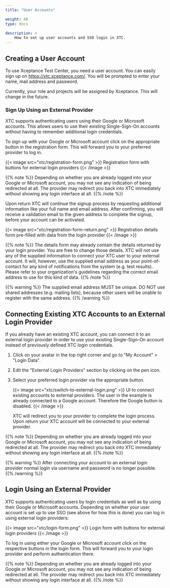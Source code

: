 ```yaml
---
title: "User Accounts"

weight: 40
type: docs

description: >
    How to set up user accounts and SSO login in XTC.
---
```


## Creating a User Account

To use Xceptance Test Center, you need a user account. You can easily sign up on https://xtc.xceptance.com/. You will be prompted to enter your name, mail address and password.

Currently, your role and projects will be assigned by Xceptance. This will change in the future.

### Sign Up Using an External Provider

XTC supports authenticating users using their Google or Microsoft accounts. This allows users to use their existing Single-Sign-On accounts without having to remember additional login credentials.

To sign up with your Google or Microsoft account click on the appropriate button in the registration form. This will forward you to your preferred provider to log in.

{{< image src="xtc/registration-form.png" >}}
Registration form with buttons for external login providers
{{< /image >}}

{{% note %}}
Depending on whether you are already logged into your Google or Microsoft account, you may not see any indication of being redirected at all. The provider may redirect you back into XTC immediately without showing any login interface at all.
{{% /note %}}

Upon return XTC will continue the signup process by requesting additional information like your full name and email address. After confirming, you will receive a validation email to the given address to complete the signup, before your account can be activated.

{{< image src="xtc/registration-form-return.png" >}}
Registration details form pre-filled with data from the login provider
{{< /image >}}

{{% note %}}
The details form may already contain the details returned by your login provider. You are free to change those details. XTC will not use any of the supplied information to connect your XTC user to your external account. It will, however, use the supplied email address as your point-of-contact for any kind of notifications from the system (e.g. test results). Please refer to your organization's guidelines regarding the correct email address to use for this kind of data.
{{% /note %}}

{{% warning %}}
The supplied email address MUST be unique. DO NOT use shared addresses (e.g. mailing lists), because other users will be unable to register with the same address.
{{% /warning %}}

## Connecting Existing XTC Accounts to an External Login Provider

If you already have an existing XTC account, you can connect it to an external login provider in order to use your existing Single-Sign-On account instead of previously defined XTC login credentials.

1. Click on your avatar in the top right corner and go to "My Account" > "Login Data".
2. Edit the "External Login Providers" section by clicking on the pen icon.
3. Select your preferred login provider via the appropriate button.

   {{< image src="xtc/switch-to-external-login.png" >}}
  UI to connect existing accounts to external providers. The user in the example is already connected to a Google account. Therefore the Google button is disabled.
   {{< /image >}}

   XTC will redirect you to your provider to complete the login process. Upon return your XTC account will be connected to your external provider.

{{% note %}}
Depending on whether you are already logged into your Google or Microsoft account, you may not see any indication of being redirected at all. The provider may redirect you back into XTC immediately without showing any login interface at all.
{{% /note %}}

{{% warning %}}
After connecting your account to an external login provider normal login via username and password is no longer possible.
{{% /warning %}}

## Login Using an External Provider

XTC supports authenticating users by login credentials as well as by using their Google or Microsoft accounts. Depending on whether your user account is set up to use SSO (see above for how this is done) you can log in using external login providers:

{{< image src="xtc/login-form.png" >}}
Login form with buttons for external login providers
{{< /image >}}

To log in using either your Google or Microsoft account click on the respective buttons in the login form. This will forward you to your login provider and perform authentication there.

{{% note %}}
Depending on whether you are already logged into your Google or Microsoft account, you may not see any indication of being redirected at all. The provider may redirect you back into XTC immediately without showing any login interface at all.
{{% /note %}}
